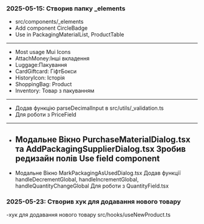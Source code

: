 ### 2025-05-15: Створив папку _elements
- src/components/_elements
- Add component CircleBadge
- Use in PackagingMaterialList, ProductTable
---
- Most usage Mui Icons
- AttachMoney:Інші вкладення
- Luggage:Пакування
- CardGiftcard: ГіфтБокси
- HistoryIcon: Історія
- ShoppingBag: Product
- Inventory: Товар з пакуванням
---
- Додав функцію parseDecimalInput в src/utils/_validation.ts
- Для роботи з PriceField
---
- Модальне Вікно PurchaseMaterialDialog.tsx та AddPackagingSupplierDialog.tsx
Зробив редизайн полів
  Use field component
  -----
- Модальне Вікно MarkPackagingAsUsedDialog.tsx
Додав функції 
  handleDecrementGlobal,
  handleIncrementGlobal,
  handleQuantityChangeGlobal
  Для роботи з QuantityField.tsx
### 2025-05-23: Створив хук для додавання нового товару
-хук для додавання нового товару src/hooks/useNewProduct.ts